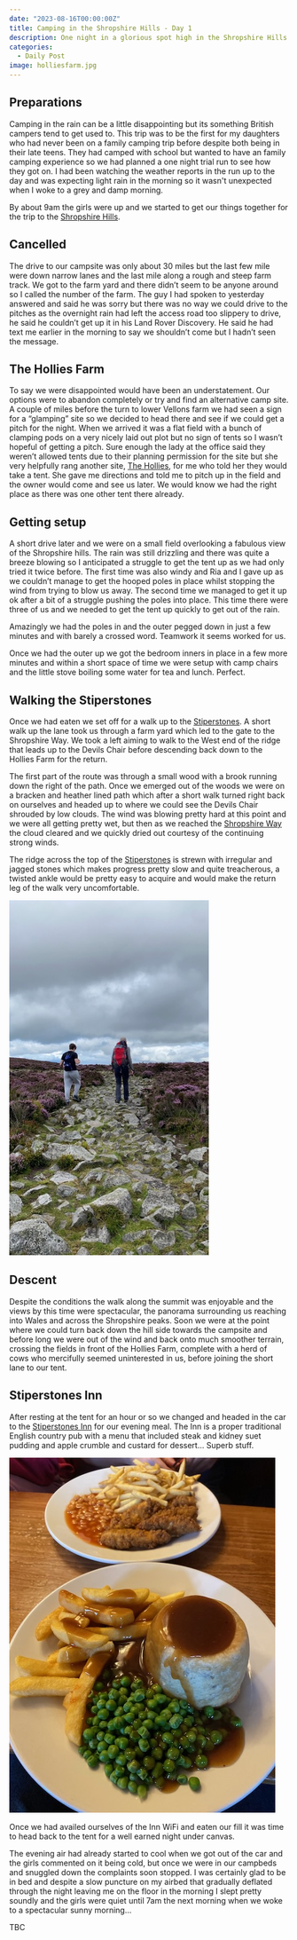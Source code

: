 ```yaml
---
date: "2023-08-16T00:00:00Z"
title: Camping in the Shropshire Hills - Day 1
description: One night in a glorious spot high in the Shropshire Hills and completely off grid
categories:
  - Daily Post
image: holliesfarm.jpg
---
```

## Preparations

Camping in the rain can be a little disappointing but its something British campers tend to get used to. This trip was to be the first for my daughters who had never been on a family camping trip before despite both being in their late teens. They had camped with school but wanted to have an family camping experience so we had planned a one night trial run to see how they got on. I had been watching the weather reports in the run up to the day and was expecting light rain in the morning so it wasn't unexpected when I woke to a grey and damp morning.

By about 9am the girls were up and we started to get our things together for the trip to the [Shropshire Hills](https://www.shropshirehillsaonb.co.uk). 

## Cancelled

The drive to our campsite was only about 30 miles but the last few mile were down narrow lanes and the last mile along a rough and steep farm track. We got to the farm yard and there didn’t seem to be anyone around so I called the number of the farm. The guy I had spoken to yesterday answered and said he was sorry but there was no way we could drive to the pitches as the overnight rain had left the access road too slippery to drive, he said he couldn’t get up it in his Land Rover Discovery. He said he had text me earlier in the morning to say we shouldn’t come but I hadn’t seen the message. 

## The Hollies Farm

To say we were disappointed would have been an understatement. Our options were to abandon completely or try and find an alternative camp site. A couple of miles before the turn to lower Vellons farm we had seen a sign for a “glamping” site so we decided to head there and see if we could get a pitch for the night. When we arrived it was a flat field with a bunch of clamping pods on a very nicely laid out plot but no sign of tents so I wasn’t hopeful of getting a pitch. Sure enough the lady at the office said they weren’t allowed tents due to their planning permission for the site but she very helpfully rang another site, [The Hollies](https://www.pitchup.com/campsites/England/Central/Shropshire/pontesbury/hollies-farm), for me who told her they would take a tent. She gave me directions and told me to pitch up in the field and the owner would come and see us later. We would know we had the right place as there was one other tent there already. 

## Getting setup

A short drive later and we were on a small field overlooking a fabulous view of the Shropshire hills. The rain was still drizzling and there was quite a breeze blowing so I anticipated a struggle to get the tent up as we had only tried it twice before. The first time was also windy and Ria and I gave up as we couldn’t manage to get the hooped poles in place whilst stopping the wind from trying to blow us away. The second time we managed to get it up ok after a bit of a struggle pushing the poles into place. This time there were three of us and we needed to get the tent up quickly to get out of the rain. 

Amazingly we had the poles in and the outer pegged down in just a few minutes and with barely a crossed word. Teamwork it seems worked for us.

Once we had the outer up we got the bedroom inners in place in a few more minutes and within a short space of time we were setup with camp chairs and the little stove boiling some water for tea and lunch. Perfect. 

## Walking the Stiperstones

Once we had eaten we set off for a walk up to the [Stiperstones](https://en.wikipedia.org/wiki/Stiperstones). A short walk up the lane took us through a farm yard which led to the gate to the Shropshire Way. We took a left aiming to walk to the West end of the ridge that leads up to the Devils Chair before descending back down to the Hollies Farm for the return. 

The first part of the route was through a small wood with a brook running down the right of the path. Once we emerged out of the woods we were on a bracken and heather lined path which after a short walk turned right back on ourselves and headed up to where we could see the Devils Chair shrouded by low clouds. The wind was blowing pretty hard at this point and we were all getting pretty wet, but then as we reached the [Shropshire Way](https://shropshireway.org.uk) the cloud cleared and we quickly dried out courtesy of the continuing strong winds.

The ridge across the top of the [Stiperstones](https://en.wikipedia.org/wiki/Stiperstones) is strewn with irregular and jagged stones which makes progress pretty slow and quite treacherous, a twisted ankle would be pretty easy to acquire and would make the return leg of the walk very uncomfortable. 

![Stiperstones](stiperstones.jpg "Stiperstones")

## Descent

Despite the conditions the walk along the summit was enjoyable and the views by this time were spectacular, the panorama surrounding us reaching into Wales and across the Shropshire peaks. Soon we were at the point where we could turn back down the hill side towards the campsite and before long we were out of the wind and back onto much smoother terrain, crossing the fields in front of the Hollies Farm, complete with a herd of cows who mercifully seemed uninterested in us, before joining the short lane to our tent.

## Stiperstones Inn

After resting at the tent for an hour or so we changed and headed in the car to the [Stiperstones Inn](https://www.stiperstonesinn.co.uk/) for our evening meal. The Inn is a proper traditional English country pub with a menu that included steak and kidney suet pudding and apple crumble and custard for dessert... Superb stuff.

![Evening meal at the Stiperstones Inn](food.jpg "Evening meal at the Stiperstones Inn")

Once we had availed ourselves of the Inn WiFi and eaten our fill it was time to head back to the tent for a well earned night under canvas. 

The evening air had already started to cool when we got out of the car and the girls commented on it being cold, but once we were in our campbeds and snuggled down the complaints soon stopped. I was certainly glad to be in bed and despite a slow puncture on my airbed that gradually deflated through the night leaving me on the floor in the morning I slept pretty soundly and the girls were quiet until 7am the next morning when we woke to a spectacular sunny morning...

TBC